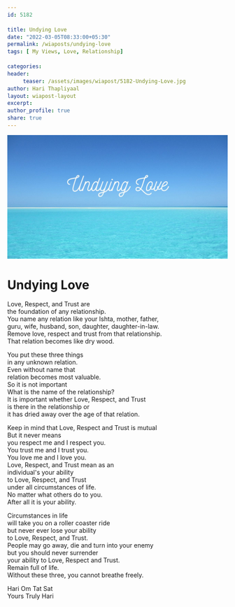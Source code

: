 ```yaml
--- 
id: 5182

title: Undying Love
date: "2022-03-05T08:33:00+05:30"
permalink: /wiaposts/undying-love
tags: [ My Views, Love, Relationship]    

categories: 
header:
     teaser: /assets/images/wiapost/5182-Undying-Love.jpg
author: Hari Thapliyaal 
layout: wiapost-layout 
excerpt:  
author_profile: true 
share: true 
---
```


![Undying Love](/assets/images/wiapost/5182-Undying-Love.jpg)     
   
# Undying Love   
   
Love, Respect, and Trust are     
the foundation of any relationship.    
You name any relation like your Ishta, mother, father,     
guru, wife, husband, son, daughter, daughter-in-law.    
Remove love, respect and trust from that relationship.    
That relation becomes like dry wood.    
    
You put these three things     
in any unknown relation.    
Even without name that     
relation becomes most valuable.    
So it is not important     
What is the name of the relationship?    
It is important whether Love, Respect, and Trust     
is there in the relationship or     
it has dried away over the age of that relation.    
    
Keep in mind that Love, Respect and Trust is mutual    
But it never means     
you respect me and I respect you.    
You trust me and I trust you.     
You love me and I love you.    
Love, Respect, and Trust mean as an     
individual's your ability     
to Love, Respect, and Trust     
under all circumstances of life.     
No matter what others do to you.    
After all it is your ability.    
    
Circumstances in life     
will take you on a roller coaster ride     
but never ever lose your ability     
to Love, Respect, and Trust.     
People may go away, die and turn into your enemy     
but you should never surrender     
your ability to Love, Respect and Trust.    
Remain full of life.    
Without these three, you cannot breathe freely.    
    
Hari Om Tat Sat     
Yours Truly Hari    
